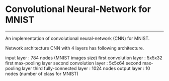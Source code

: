 # Convolutional Neural-Network for MNIST #
---------------------------------------
An implementation of convolutional neural-network (CNN) for MNIST.

Network architecture
CNN with 4 layers has following architecture.

input layer : 784 nodes (MNIST images size)
first convolution layer : 5x5x32
first max-pooling layer
second convolution layer : 5x5x64
second max-pooling layer
third fully-connected layer : 1024 nodes
output layer : 10 nodes (number of class for MNIST)
